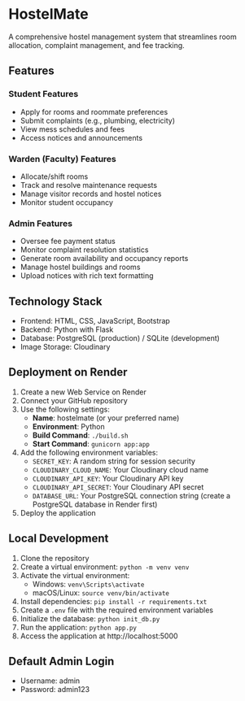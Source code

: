 # HostelMate

A comprehensive hostel management system that streamlines room allocation, complaint management, and fee tracking.

## Features

### Student Features
- Apply for rooms and roommate preferences
- Submit complaints (e.g., plumbing, electricity)
- View mess schedules and fees
- Access notices and announcements

### Warden (Faculty) Features
- Allocate/shift rooms
- Track and resolve maintenance requests
- Manage visitor records and hostel notices
- Monitor student occupancy

### Admin Features
- Oversee fee payment status
- Monitor complaint resolution statistics
- Generate room availability and occupancy reports
- Manage hostel buildings and rooms
- Upload notices with rich text formatting

## Technology Stack
- Frontend: HTML, CSS, JavaScript, Bootstrap
- Backend: Python with Flask
- Database: PostgreSQL (production) / SQLite (development)
- Image Storage: Cloudinary

## Deployment on Render

1. Create a new Web Service on Render
2. Connect your GitHub repository
3. Use the following settings:
   - **Name**: hostelmate (or your preferred name)
   - **Environment**: Python
   - **Build Command**: `./build.sh`
   - **Start Command**: `gunicorn app:app`
4. Add the following environment variables:
   - `SECRET_KEY`: A random string for session security
   - `CLOUDINARY_CLOUD_NAME`: Your Cloudinary cloud name
   - `CLOUDINARY_API_KEY`: Your Cloudinary API key
   - `CLOUDINARY_API_SECRET`: Your Cloudinary API secret
   - `DATABASE_URL`: Your PostgreSQL connection string (create a PostgreSQL database in Render first)
5. Deploy the application

## Local Development

1. Clone the repository
2. Create a virtual environment: `python -m venv venv`
3. Activate the virtual environment:
   - Windows: `venv\Scripts\activate`
   - macOS/Linux: `source venv/bin/activate`
4. Install dependencies: `pip install -r requirements.txt`
5. Create a `.env` file with the required environment variables
6. Initialize the database: `python init_db.py`
7. Run the application: `python app.py`
8. Access the application at http://localhost:5000

## Default Admin Login

- Username: admin
- Password: admin123
